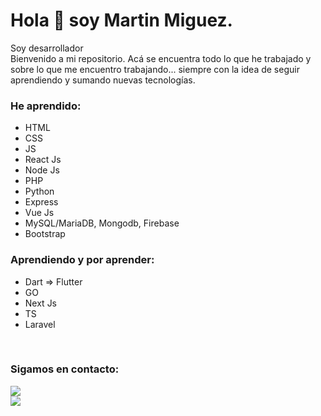 # Hola 👋 soy Martin Miguez.
</hr>

Soy desarrollador
</br>
Bienvenido a mi repositorio. Acá se encuentra todo lo que he trabajado y sobre lo que me encuentro trabajando... siempre con la idea de seguir aprendiendo y sumando nuevas tecnologías.

### He aprendido:
<ul>
<li> HTML </li>
<li> CSS </li>
<li> JS </li>
<li> React Js </li>
<li> Node Js </li>
<li> PHP </li>
<li> Python </li>
<li> Express </li>
<li> Vue Js </li>
<li> MySQL/MariaDB, Mongodb, Firebase </li>
<li> Bootstrap </li>
</ul>

### Aprendiendo y por aprender:
<ul>
<li> Dart => Flutter </li>
<li> GO </li>
<li> Next Js </li>
<li> TS </li>
<li> Laravel </li>
</ul>
  
</br>
</hr>
 
 ### Sigamos en contacto: </br>
<div> 
 <a href = "mailto:martinmiguez77@gmail.com"><img src="https://img.shields.io/badge/-Gmail-%23333?style=for-the-badge&logo=gmail&logoColor=white" target="_blank"></a></br>
  <a href="https://www.linkedin.com/in/martin-alejandro-miguez/" target="_blank"><img src="https://img.shields.io/badge/-LinkedIn-%230077B5?style=for-the-badge&logo=linkedin&logoColor=white" target="_blank"></a>
</div>
